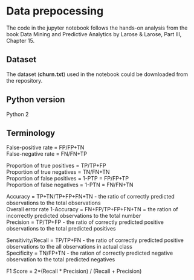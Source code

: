 # Data prepocessing

The code in the jupyter notebook follows the hands-on analysis from the book Data Mining and Predictive Analytics by Larose & Larose, Part III, Chapter 15.

## Dataset

The dataset (**churn.txt**) used in the notebook could be downloaded from the repository.

## Python version

Python 2

## Terminology

False-positive rate = FP/FP+TN  
False-negative rate = FN/FN+TP

Proportion of true positives = TP/TP+FP  
Proportion of true negatives = TN/FN+TN  
Proportion of false positives = 1-PTP = FP/FP+TP  
Proportion of false negatives = 1-PTN = FN/FN+TN  

Accuracy = TP+TN/TP+FP+FN+TN - the ratio of correctly predicted observations to the total observations  
Overall error rate 1-Accuracy = FN+FP/TP+FP+FN+TN = the ration of incorrectly predicted observations to the total number  
Precision = TP/TP+FP - the ratio of correctly predicted positive observations to the total predicted positives  

Sensitivity/Recall = TP/TP+FN - the ratio of correctly predicted positive observations to the all observations in actual class  
Specificity = TN/FP+TN - the ration of correctly predicted negative observation to the total predicted negatives   

F1 Score = 2*(Recall * Precision) / (Recall + Precision)
